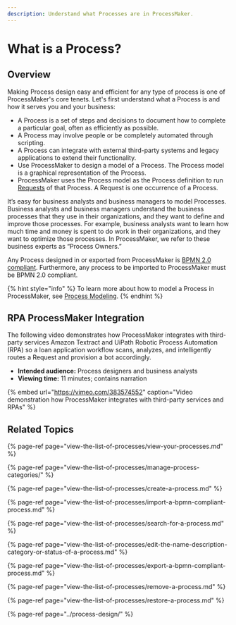 ```yaml
---
description: Understand what Processes are in ProcessMaker.
---
```


# What is a Process?

## Overview

Making Process design easy and efficient for any type of process is one of ProcessMaker's core tenets. Let's first understand what a Process is and how it serves you and your business:

* A Process is a set of steps and decisions to document how to complete a particular goal, often as efficiently as possible.
* A Process may involve people or be completely automated through scripting.
* A Process can integrate with external third-party systems and legacy applications to extend their functionality.
* Use ProcessMaker to design a model of a Process. The Process model is a graphical representation of the Process.
* ProcessMaker uses the Process model as the Process definition to run [Requests](../../using-processmaker/requests/what-is-a-request.md) of that Process. A Request is one occurrence of a Process.

It’s easy for business analysts and business managers to model Processes. Business analysts and business managers understand the business processes that they use in their organizations, and they want to define and improve those processes. For example, business analysts want to learn how much time and money is spent to do work in their organizations, and they want to optimize those processes. In ProcessMaker, we refer to these business experts as “Process Owners.”

Any Process designed in or exported from ProcessMaker is [BPMN 2.0 compliant](https://www.omg.org/spec/BPMN/2.0/About-BPMN/). Furthermore, any process to be imported to ProcessMaker must be BPMN 2.0 compliant.

{% hint style="info" %}
To learn more about how to model a Process in ProcessMaker, see [Process Modeling](../process-design/).
{% endhint %}

## RPA ProcessMaker Integration

The following video demonstrates how ProcessMaker integrates with third-party services Amazon Textract and UiPath Robotic Process Automation \(RPA\) so a loan application workflow scans, analyzes, and intelligently routes a Request and provision a bot accordingly.

* **Intended audience:** Process designers and business analysts
* **Viewing time:** 11 minutes; contains narration

{% embed url="https://vimeo.com/383574552" caption="Video demonstration how ProcessMaker integrates with third-party services and RPAs" %}

## Related Topics

{% page-ref page="view-the-list-of-processes/view-your-processes.md" %}

{% page-ref page="view-the-list-of-processes/manage-process-categories/" %}

{% page-ref page="view-the-list-of-processes/create-a-process.md" %}

{% page-ref page="view-the-list-of-processes/import-a-bpmn-compliant-process.md" %}

{% page-ref page="view-the-list-of-processes/search-for-a-process.md" %}

{% page-ref page="view-the-list-of-processes/edit-the-name-description-category-or-status-of-a-process.md" %}

{% page-ref page="view-the-list-of-processes/export-a-bpmn-compliant-process.md" %}

{% page-ref page="view-the-list-of-processes/remove-a-process.md" %}

{% page-ref page="view-the-list-of-processes/restore-a-process.md" %}

{% page-ref page="../process-design/" %}

